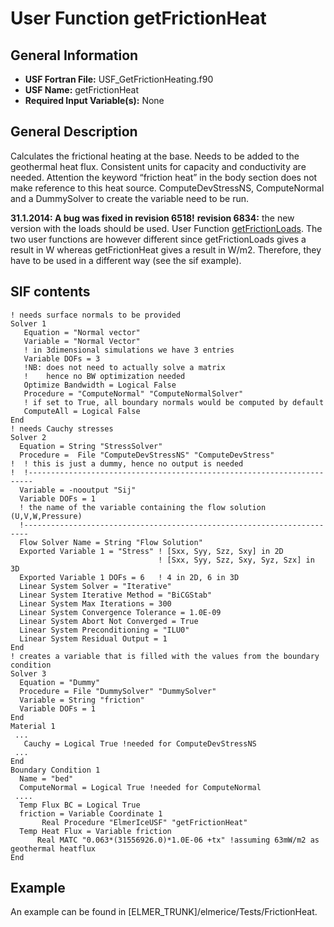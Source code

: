 # User Function getFrictionHeat
## General Information
- **USF Fortran File:** USF_GetFrictionHeating.f90
- **USF Name:** getFrictionHeat
- **Required Input Variable(s):** None

## General Description
Calculates the frictional heating at the base. Needs to be added to the geothermal heat flux. Consistent units for capacity and conductivity are needed.
Attention the keyword “friction heat” in the body section does not make reference to this heat source.
ComputeDevStressNS, ComputeNormal and a DummySolver to create the variable need to be run.

**31.1.2014: A bug was fixed in revision 6518!**
**revision 6834:** the new version with the loads should be used. User Function [getFrictionLoads](./FrictionLoads.md). The two user functions are however different since getFrictionLoads gives a result in W whereas getFrictionHeat gives a result in W/m2. Therefore, they have to be used in a different way (see the sif example).

## SIF contents
```
! needs surface normals to be provided
Solver 1
   Equation = "Normal vector"
   Variable = "Normal Vector"   
   ! in 3dimensional simulations we have 3 entries
   Variable DOFs = 3 
   !NB: does not need to actually solve a matrix
   !    hence no BW optimization needed
   Optimize Bandwidth = Logical False 
   Procedure = "ComputeNormal" "ComputeNormalSolver"
   ! if set to True, all boundary normals would be computed by default
   ComputeAll = Logical False
End
! needs Cauchy stresses
Solver 2
  Equation = String "StressSolver"
  Procedure =  File "ComputeDevStressNS" "ComputeDevStress"
!  ! this is just a dummy, hence no output is needed
!  !-----------------------------------------------------------------------
  Variable = -nooutput "Sij"
  Variable DOFs = 1
  ! the name of the variable containing the flow solution (U,V,W,Pressure)
  !-----------------------------------------------------------------------
  Flow Solver Name = String "Flow Solution"
  Exported Variable 1 = "Stress" ! [Sxx, Syy, Szz, Sxy] in 2D
                                 ! [Sxx, Syy, Szz, Sxy, Syz, Szx] in 3D
  Exported Variable 1 DOFs = 6   ! 4 in 2D, 6 in 3D
  Linear System Solver = "Iterative"
  Linear System Iterative Method = "BiCGStab"
  Linear System Max Iterations = 300
  Linear System Convergence Tolerance = 1.0E-09
  Linear System Abort Not Converged = True
  Linear System Preconditioning = "ILU0"
  Linear System Residual Output = 1
End
! creates a variable that is filled with the values from the boundary condition
Solver 3
  Equation = "Dummy"
  Procedure = File "DummySolver" "DummySolver"
  Variable = String "friction"
  Variable DOFs = 1
End
Material 1
 ...
   Cauchy = Logical True !needed for ComputeDevStressNS
 ...
End
Boundary Condition 1
  Name = "bed"
  ComputeNormal = Logical True !needed for ComputeNormal
 ....
  Temp Flux BC = Logical True
  friction = Variable Coordinate 1
       Real Procedure "ElmerIceUSF" "getFrictionHeat"
  Temp Heat Flux = Variable friction
      Real MATC "0.063*(31556926.0)*1.0E-06 +tx" !assuming 63mW/m2 as geothermal heatflux
End
```

## Example
An example can be found in [ELMER_TRUNK]/elmerice/Tests/FrictionHeat.
